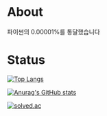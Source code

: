 # About
파이썬의 0.00001%를 통달했습니다 

# Status
[![Top Langs](https://github-readme-stats.vercel.app/api/top-langs/?username=repryty&layout=compact)](https://github.com/anuraghazra/github-readme-stats)

[![Anurag's GitHub stats](https://github-readme-stats.vercel.app/api?username=repryty)](https://github.com/anuraghazra/github-readme-stats)

[![solved.ac](http://mazassumnida.wtf/api/v2/generate_badge?boj=repryty)](https://https://solved.ac/profile/repryty)

